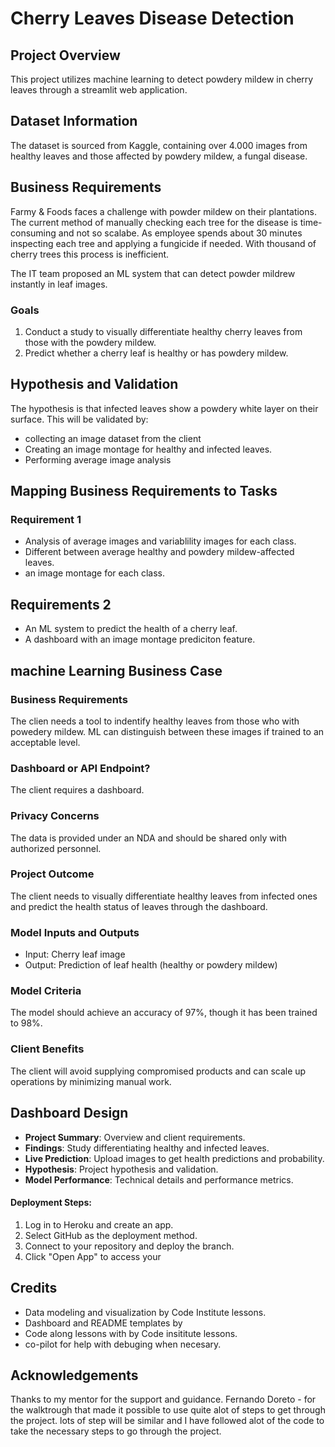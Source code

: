 # Cherry Leaves Disease Detection

## Project Overview
This project utilizes machine learning to detect powdery mildew in cherry leaves through a streamlit web application.

## Dataset Information
The dataset is sourced from Kaggle, containing over 4.000 images from healthy leaves and those affected by powdery mildew, a fungal disease.

## Business Requirements
Farmy & Foods faces a challenge with powder mildew on their plantations. The current method of manually checking each tree for the disease is time-consuming and not so scalabe. As employee spends about 30 minutes inspecting each tree and applying a fungicide if needed. With thousand of cherry trees this process is inefficient.

The IT team proposed an ML system that can detect powder mildrew instantly in leaf images.

### Goals
1. Conduct a study to visually differentiate healthy cherry leaves from those with the powdery mildew.
2. Predict whether a cherry leaf is healthy or has powdery mildew.

## Hypothesis and Validation
The hypothesis is that infected leaves show a powdery white layer on their surface. This will be validated by:
- collecting an image dataset from the client
- Creating an image montage for healthy and infected leaves.
- Performing average image analysis

## Mapping Business Requirements to Tasks 
### Requirement 1
- Analysis of average images and variablility images for each class.
- Different between average healthy and powdery mildew-affected leaves.
- an image montage for each class.

## Requirements 2
- An ML system to predict the health of a cherry leaf.
- A dashboard with an image montage prediciton feature.


## machine Learning Business Case
### Business Requirements
The clien needs a tool to indentify healthy leaves from those who with powedery mildew. ML can distinguish between these images if trained to an acceptable level.

### Dashboard or API Endpoint?
The client requires a dashboard.


### Privacy Concerns
The data is provided under an NDA and should be shared only with authorized personnel.

### Project Outcome
The client needs to visually differentiate healthy leaves from infected ones and predict the health status of leaves through the dashboard.

### Model Inputs and Outputs
- Input: Cherry leaf image
- Output: Prediction of leaf health (healthy or powdery mildew)

### Model Criteria
The model should achieve an accuracy of 97%, though it has been trained to 98%.


### Client Benefits
The client will avoid supplying compromised products and can scale up operations by minimizing manual work.

## Dashboard Design
- **Project Summary**: Overview and client requirements.
- **Findings**: Study differentiating healthy and infected leaves.
- **Live Prediction**: Upload images to get health predictions and probability.
- **Hypothesis**: Project hypothesis and validation.
- **Model Performance**: Technical details and performance metrics.


#### Deployment Steps:
1. Log in to Heroku and create an app.
2. Select GitHub as the deployment method.
3. Connect to your repository and deploy the branch.
4. Click "Open App" to access your 

## Credits
- Data modeling and visualization by Code Institute lessons.
- Dashboard and README templates by 
- Code along lessons with by Code insititute lessons.
- co-pilot for help with debuging when necesary.

## Acknowledgements
Thanks to my mentor for the support and guidance.
Fernando Doreto - for the walktrough that made it possible to use quite alot of steps to get through the project.
lots of step will be similar and I have followed alot of the code to take the necessary steps to go through the project.